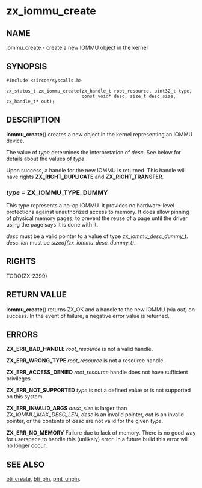 # zx_iommu_create

## NAME

iommu_create - create a new IOMMU object in the kernel

## SYNOPSIS

```
#include <zircon/syscalls.h>

zx_status_t zx_iommu_create(zx_handle_t root_resource, uint32_t type,
                            const void* desc, size_t desc_size, zx_handle_t* out);
```

## DESCRIPTION

**iommu_create**() creates a new object in the kernel representing an IOMMU device.

The value of *type* determines the interpretation of *desc*.  See below for
details about the values of *type*.

Upon success, a handle for the new IOMMU is returned.  This handle will have rights
**ZX_RIGHT_DUPLICATE** and **ZX_RIGHT_TRANSFER**.

### *type* = **ZX_IOMMU_TYPE_DUMMY**

This type represents a no-op IOMMU.  It provides no hardware-level protections
against unauthorized access to memory.  It does allow pinning of physical memory
pages, to prevent the reuse of a page until the driver using the page says it is
done with it.

*desc* must be a valid pointer to a value of type *zx_iommu_desc_dummy_t*.
*desc_len* must be *sizeof(zx_iommu_desc_dummy_t)*.

## RIGHTS

TODO(ZX-2399)

## RETURN VALUE

**iommu_create**() returns ZX_OK and a handle to the new IOMMU
(via *out*) on success.  In the event of failure, a negative error value
is returned.

## ERRORS

**ZX_ERR_BAD_HANDLE**  *root_resource* is not a valid handle.

**ZX_ERR_WRONG_TYPE**  *root_resource* is not a resource handle.

**ZX_ERR_ACCESS_DENIED**  *root_resource* handle does not have sufficient privileges.

**ZX_ERR_NOT_SUPPORTED** *type* is not a defined value or is not
supported on this system.

**ZX_ERR_INVALID_ARGS**  *desc_size* is larger than *ZX_IOMMU_MAX_DESC_LEN*,
*desc* is an invalid pointer, *out* is an invalid pointer, or the contents of
*desc* are not valid for the given *type*.

**ZX_ERR_NO_MEMORY**  Failure due to lack of memory.
There is no good way for userspace to handle this (unlikely) error.
In a future build this error will no longer occur.

## SEE ALSO

[bti_create](bti_create.md),
[bti_pin](bti_pin.md),
[pmt_unpin](pmt_unpin.md).
